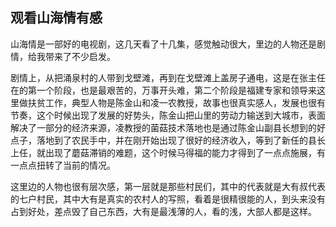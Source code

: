 ## 观看山海情有感

山海情是一部好的电视剧，这几天看了十几集，感觉触动很大，里边的人物还是剧情，给我带来了不少启发。

剧情上，从把涌泉村的人带到戈壁滩，再到在戈壁滩上盖房子通电，这是在张主任在的第一个阶段，也是最艰苦的，万事开头难，第二个阶段是福建专家和领导来这里做扶贫工作，典型人物是陈金山和凌一农教授，故事也很真实感人，发展也很有节奏，这个时候出现了发展的好势头，陈金山把山里的劳动力输送到大城市，表面解决了一部分的经济来源，凌教授的菌菇技术落地也是通过陈金山副县长想到的好点子，落地到了农民手中，并在刚开始出现了很好的经济收入，等到了新任的县长上任，就出现了蘑菇滞销的难题，这个时候马得福的能力才得到了一点点施展，有一点点扭转了当前的情况。

这里边的人物也很有层次感，第一层就是那些村民们，其中的代表就是大有叔代表的七户村民，其中大有是真实的农村人的写照，看着是很精很能的人，到头来没有占到好处，差点毁了自己东西，大有是最浅薄的人，看的浅，大部人都是这样。